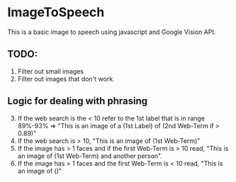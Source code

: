 # ImageToSpeech
This is a basic image to speech using javascript and Google Vision API. 
## TODO:
1. Filter out small images
2. Filter out images that don't work.

## Logic for dealing with phrasing
3. If the web search is the < 10 refer to the 1st label that is in range 89%-93% => "This is an image of a (1st Label) of (2nd Web-Term if > 0.89)"
4. If the web search is > 10, "This is an image of (1st Web-Term)"
5. If the image has > 1 faces and if the first Web-Term is > 10 read, "This is an image of (1st Web-Term) and another person".
6. If the image has > 1 faces and the first Web-Term is < 10 read, "This is an image of ()"